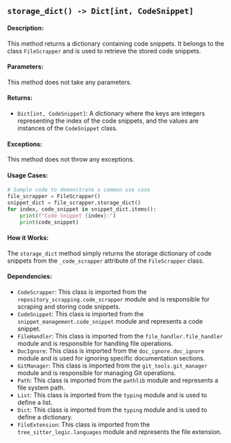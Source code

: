 ## `storage_dict() -> Dict[int, CodeSnippet]`

#### Description:
This method returns a dictionary containing code snippets. It belongs to the class `FileScrapper` and is used to retrieve the stored code snippets.

#### Parameters:
This method does not take any parameters.

#### Returns:
- `Dict[int, CodeSnippet]`: A dictionary where the keys are integers representing the index of the code snippets, and the values are instances of the `CodeSnippet` class.

#### Exceptions:
This method does not throw any exceptions.

#### Usage Cases:

```python
# Sample code to demonstrate a common use case
file_scrapper = FileScrapper()
snippet_dict = file_scrapper.storage_dict()
for index, code_snippet in snippet_dict.items():
    print(f"Code Snippet {index}:")
    print(code_snippet)
```

#### How it Works:
The `storage_dict` method simply returns the storage dictionary of code snippets from the `_code_scrapper` attribute of the `FileScrapper` class.

#### Dependencies:
- `CodeScrapper`: This class is imported from the `repository_scrapping.code_scrapper` module and is responsible for scraping and storing code snippets.
- `CodeSnippet`: This class is imported from the `snippet_management.code_snippet` module and represents a code snippet.
- `FileHandler`: This class is imported from the `file_handler.file_handler` module and is responsible for handling file operations.
- `DocIgnore`: This class is imported from the `doc_ignore.doc_ignore` module and is used for ignoring specific documentation sections.
- `GitManager`: This class is imported from the `git_tools.git_manager` module and is responsible for managing Git operations.
- `Path`: This class is imported from the `pathlib` module and represents a file system path.
- `List`: This class is imported from the `typing` module and is used to define a list.
- `Dict`: This class is imported from the `typing` module and is used to define a dictionary.
- `FileExtension`: This class is imported from the `tree_sitter_logic.languages` module and represents the file extension.